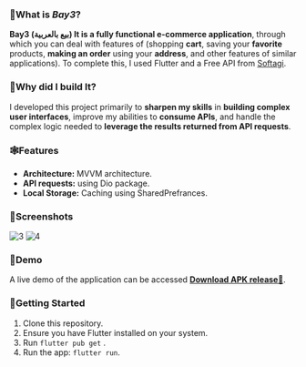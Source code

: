 ### 🌾What is *Bay3*?

**Bay3 (بيع بالعربية) It is a fully functional e-commerce application**, through which you can deal with features of (shopping **cart**, saving your **favorite** products, **making an order** using your **address**, and other features of similar applications). To complete this, I used Flutter and a Free API from  [Softagi](https://www.postman.com/cloudy-robot-179959/workspace/softagi/collection/16726323-31f7f27f-7aff-473e-8251-0520683c16f0?action=share&creator=29231079).

###  🌾Why did I build It?
I developed this project primarily to **sharpen my skills** in **building complex user interfaces**, improve my abilities to **consume APIs**, and handle the complex logic needed to **leverage the results returned from API requests**.

###  🕸️Features
- **Architecture:** MVVM architecture.
- **API requests:** using Dio package.
- **Local Storage:** Caching using SharedPrefrances.


### 📱Screenshots

![3](https://github.com/mohanedSalaheldin/Bay3/assets/96516930/f898ab28-53a0-4840-9e3b-19629b8c4308)
![4](https://github.com/mohanedSalaheldin/Bay3/assets/96516930/93650ff9-1826-448b-9096-4ccdb6767a56)



### 📱Demo

A live demo of the application can be accessed [**Download APK release🔻**](https://www.mediafire.com/file/h74co9417ao3uv7/Bay3_Mobile_Application.apk/file).

###  🚀Getting Started

1. Clone this repository.
2. Ensure you have Flutter installed on your system.
3. Run `flutter pub get` .
4. Run the app: `flutter run`.
